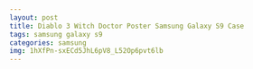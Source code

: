 ```yaml
---
layout: post
title: Diablo 3 Witch Doctor Poster Samsung Galaxy S9 Case
tags: samsung galaxy s9
categories: samsung
img: 1hXfPn-sxECd5JhL6pV8_L52Op6pvt6lb
---
```

